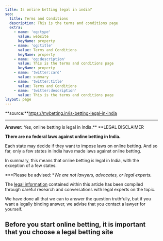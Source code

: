 ```yaml
---
title: Is online betting legal in india?
seo:
  title: Terms and Conditions
  description: This is the terms and conditions page
  extra:
    - name: 'og:type'
      value: website
      keyName: property
    - name: 'og:title'
      value: Terms and Conditions
      keyName: property
    - name: 'og:description'
      value: This is the terms and conditions page
      keyName: property
    - name: 'twitter:card'
      value: summary
    - name: 'twitter:title'
      value: Terms and Conditions
    - name: 'twitter:description'
      value: This is the terms and conditions page
layout: page
---
```

**source:**https://mybetting.in/is-betting-legal-in-india

****

**Answer:** Yes, online betting is legal in India.\*\*
\*\*LEGAL DISCLAIMER

**There are no federal laws against online betting in India.**

Each state may decide if they want to impose laws on online betting. And so far, only a few states in India have made laws against online betting.

In summary, this means that online betting is legal in India, with the exception of a few states.

\*\*\*Please be advised: \**We are not lawyers, advocates, or legal experts.*

The [legal information](https://iclg.com/practice-areas/gambling-laws-and-regulations/india) contained within this article has been compiled through careful research and conversations with legal experts on the topic.

We have done all that we can to answer the question truthfully, but if you want a legally binding answer, we advise that you contact a lawyer for yourself.

## **Before you start online betting, it is important that you choose a legal betting site**
